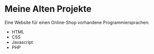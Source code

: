 # Meine Alten Projekte
Eine Website für einen Online-Shop
vorhandene Programmiersprachen:
- HTML
- CSS
- Javascript
- PHP

